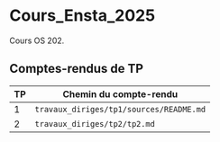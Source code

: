 # Cours_Ensta_2025

Cours OS 202.

## Comptes-rendus de TP

| TP  | Chemin du compte-rendu                  |
| --- | --------------------------------------- |
| 1   | `travaux_diriges/tp1/sources/README.md` |
| 2   | `travaux_diriges/tp2/tp2.md`            |

